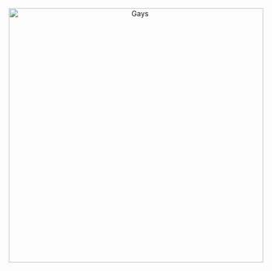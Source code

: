 <p align="center">
  <img src="https://i.pinimg.com/736x/4e/d6/a2/4ed6a259ddeca4327ff7c16af7cb458f.jpg" alt="Gays" width="500" />
</p>
